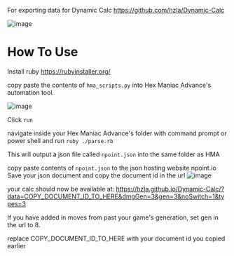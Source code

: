 For exporting data for Dynamic Calc https://github.com/hzla/Dynamic-Calc

![image](https://github.com/user-attachments/assets/f9810736-6cf9-4540-b330-127344a8ceb1)


# How To Use
Install ruby https://rubyinstaller.org/

copy paste the contents of `hma_scripts.py` into Hex Maniac Advance's automation tool. 

![image](https://github.com/user-attachments/assets/2c739afc-aec2-43de-9b96-f3d2ab63dd3d)

Click `run`

navigate inside your Hex Maniac Advance's folder with command prompt or power shell and run `ruby ./parse.rb`

This will output a json file called `npoint.json` into the same folder as HMA

copy paste contents of `npoint.json` to the json hosting website npoint.io 
Save your json document and copy the document id in the url 
![image](https://github.com/hzla/pk3ds_for_dynamic_calc/assets/5680299/f8e9dac8-2737-49e9-bce6-914f2bf4a912)

your calc should now be available at: https://hzla.github.io/Dynamic-Calc/?data=COPY_DOCUMENT_ID_TO_HERE&dmgGen=3&gen=3&noSwitch=1&types=3

If you have added in moves from past your game's generation, set gen in the url to 8.

replace COPY_DOCUMENT_ID_TO_HERE with your document id you copied earlier


